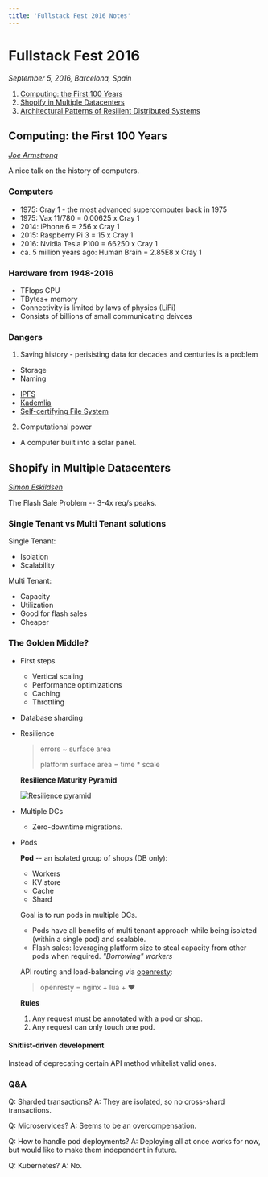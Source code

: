 ```yaml
---
title: 'Fullstack Fest 2016 Notes'
---
```


Fullstack Fest 2016
===================

_September 5, 2016, Barcelona, Spain_

1. [Computing: the First 100 Years](#computing-the-first-100-years)
2. [Shopify in Multiple Datacenters](#shopify-in-multilple-datacenters)
3. [Architectural Patterns of Resilient Distributed Systems](#architectural-patterns-of-resilient-distributed-systems)

<a name="computing-the-first-100-years"></a>
Computing: the First 100 Years
------------------------------
_[Joe Armstrong]()_

A nice talk on the history of computers.

### Computers

* 1975: Cray 1 - the most advanced supercomputer back in 1975
* 1975: Vax 11/780 = 0.00625 x Cray 1
* 2014: iPhone 6 = 256 x Cray 1
* 2015: Raspberry Pi 3 = 15 x Cray 1
* 2016: Nvidia Tesla P100 = 66250 x Cray 1
* ca. 5 million years ago: Human Brain = 2.85E8 x Cray 1

### Hardware from 1948-2016

* TFlops CPU
* TBytes+ memory
* Connectivity is limited by laws of physics (LiFi)
* Consists of billions of small communicating deivces

### Dangers

1. Saving history - perisisting data for decades and centuries is a problem
  - Storage
  - Naming

  + [IPFS](https://ipfs.io/)
  + [Kademlia](https://en.wikipedia.org/wiki/Kademlia)
  + [Self-certifying File System](https://en.wikipedia.org/wiki/Self-certifying_File_System)
2. Computational power
  - A computer built into a solar panel.

<a name="shopify-in-multilple-datacenters"></a>
Shopify in Multiple Datacenters
-------------------------------
_[Simon Eskildsen](https://twitter.com/sirupsen)_

The Flash Sale Problem -- 3-4x req/s peaks.

### Single Tenant vs Multi Tenant solutions

Single Tenant:
+ Isolation
+ Scalability

Multi Tenant:
+ Capacity
+ Utilization
+ Good for flash sales
+ Cheaper

### The Golden Middle?

* First steps
  - Vertical scaling
  - Performance optimizations
  - Caching
  - Throttling
* Database sharding
* Resilience

    > errors ~ surface area
    >
    > platform surface area = time * scale

    **Resilience Maturity Pyramid**

    ![Resilience pyramid](/images/resilience-pyramid.jpg)

* Multiple DCs
  - Zero-downtime migrations.
* Pods

  **Pod** -- an isolated group of shops (DB only):
  - Workers
  - KV store
  - Cache
  - Shard

  Goal is to run pods in multiple DCs.

  * Pods have all benefits of multi tenant approach while being isolated (within a single pod) and scalable.
  * Flash sales: leveraging platform size to steal capacity from other pods when required.
    _"Borrowing" workers_

  API routing and load-balancing via [openresty](https://openresty.org/en/):
  > openresty = nginx + lua + ❤️

  **Rules**
  1. Any request must be annotated with a pod or shop.
  2. Any request can only touch one pod.

#### Shitlist-driven development

Instead of deprecating certain API method whitelist valid ones.

### Q&A

Q: Sharded transactions?
A: They are isolated, so no cross-shard transactions.

Q: Microservices?
A: Seems to be an overcompensation.

Q: How to handle pod deployments?
A: Deploying all at once works for now, but would like to make them independent in future.

Q: Kubernetes?
A: No.
